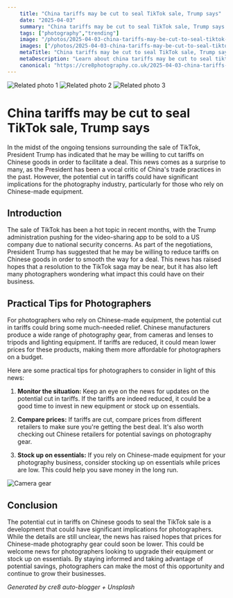 ```yaml
---
    title: "China tariffs may be cut to seal TikTok sale, Trump says"
    date: "2025-04-03"
    summary: "China tariffs may be cut to seal TikTok sale, Trump says - A trending topic in photography."
    tags: ["photography","trending"]
    image: "/photos/2025-04-03-china-tariffs-may-be-cut-to-seal-tiktok-sale-trump-says-1.jpg"
    images: ["/photos/2025-04-03-china-tariffs-may-be-cut-to-seal-tiktok-sale-trump-says-1.jpg","/photos/2025-04-03-china-tariffs-may-be-cut-to-seal-tiktok-sale-trump-says-2.jpg","/photos/2025-04-03-china-tariffs-may-be-cut-to-seal-tiktok-sale-trump-says-3.jpg"]
    metaTitle: "China tariffs may be cut to seal TikTok sale, Trump says | Cre8 Photography"
    metaDescription: "Learn about china tariffs may be cut to seal tiktok sale, trump says in photography with practical tips and insights."
    canonical: "https://cre8photography.co.uk/2025-04-03-china-tariffs-may-be-cut-to-seal-tiktok-sale-trump-says"
---
```



<div class="grid grid-cols-1 sm:grid-cols-2 md:grid-cols-3 gap-4">
  <img src="/photos/2025-04-03-china-tariffs-may-be-cut-to-seal-tiktok-sale-trump-says-1.jpg" alt="Related photo 1" class="w-full rounded-lg" />
<img src="/photos/2025-04-03-china-tariffs-may-be-cut-to-seal-tiktok-sale-trump-says-2.jpg" alt="Related photo 2" class="w-full rounded-lg" />
<img src="/photos/2025-04-03-china-tariffs-may-be-cut-to-seal-tiktok-sale-trump-says-3.jpg" alt="Related photo 3" class="w-full rounded-lg" />
</div>


# China tariffs may be cut to seal TikTok sale, Trump says

In the midst of the ongoing tensions surrounding the sale of TikTok, President Trump has indicated that he may be willing to cut tariffs on Chinese goods in order to facilitate a deal. This news comes as a surprise to many, as the President has been a vocal critic of China's trade practices in the past. However, the potential cut in tariffs could have significant implications for the photography industry, particularly for those who rely on Chinese-made equipment.

## Introduction

The sale of TikTok has been a hot topic in recent months, with the Trump administration pushing for the video-sharing app to be sold to a US company due to national security concerns. As part of the negotiations, President Trump has suggested that he may be willing to reduce tariffs on Chinese goods in order to smooth the way for a deal. This news has raised hopes that a resolution to the TikTok saga may be near, but it has also left many photographers wondering what impact this could have on their business.

## Practical Tips for Photographers

For photographers who rely on Chinese-made equipment, the potential cut in tariffs could bring some much-needed relief. Chinese manufacturers produce a wide range of photography gear, from cameras and lenses to tripods and lighting equipment. If tariffs are reduced, it could mean lower prices for these products, making them more affordable for photographers on a budget.

Here are some practical tips for photographers to consider in light of this news:

1. **Monitor the situation:** Keep an eye on the news for updates on the potential cut in tariffs. If the tariffs are indeed reduced, it could be a good time to invest in new equipment or stock up on essentials.

2. **Compare prices:** If tariffs are cut, compare prices from different retailers to make sure you're getting the best deal. It's also worth checking out Chinese retailers for potential savings on photography gear.

3. **Stock up on essentials:** If you rely on Chinese-made equipment for your photography business, consider stocking up on essentials while prices are low. This could help you save money in the long run.

![Camera gear](/path/to/image)

## Conclusion

The potential cut in tariffs on Chinese goods to seal the TikTok sale is a development that could have significant implications for photographers. While the details are still unclear, the news has raised hopes that prices for Chinese-made photography gear could soon be lower. This could be welcome news for photographers looking to upgrade their equipment or stock up on essentials. By staying informed and taking advantage of potential savings, photographers can make the most of this opportunity and continue to grow their businesses.

*Generated by cre8 auto-blogger + Unsplash*

